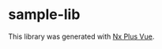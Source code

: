 # sample-lib

This library was generated with [Nx Plus Vue](https://github.com/ZachJW34/nx-plus/tree/master/libs/vue).
